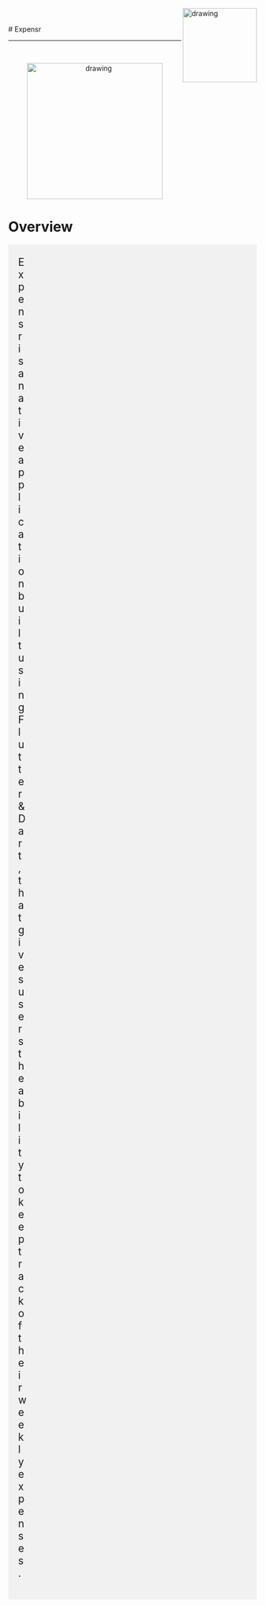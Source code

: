 <img align="right" src="https://i.imgur.com/LK8siTI.png" alt="drawing" width="150"/>
<br />
<br />
# Expensr
<hr />
<br />

<p align="center">
<img src="https://i.imgur.com/qF7OUtM.jpg" alt="drawing" width="275"/>
</p>

# Overview

<div style="background-color:rgba(0, 0, 0, 0.0470588); text-align:left; vertical-align: middle; padding:2px 480px 20px 20px;">
<p style="font-size: 20.8px">Expensr is a native application built using Flutter & Dart, that gives users the ability to keep track of their weekly expenses. </p>
</div>
